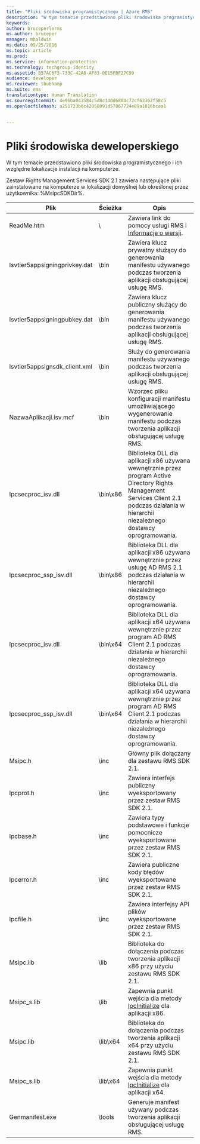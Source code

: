 ```yaml
---
title: "Pliki środowiska programistycznego | Azure RMS"
description: "W tym temacie przedstawiono pliki środowiska programistycznego i ich względne lokalizacje instalacji na komputerze."
keywords: 
author: bruceperlerms
ms.author: bruceper
manager: mbaldwin
ms.date: 09/25/2016
ms.topic: article
ms.prod: 
ms.service: information-protection
ms.technology: techgroup-identity
ms.assetid: B57AC6F3-733C-42A8-AF83-0E15FBF27C99
audience: developer
ms.reviewer: shubhamp
ms.suite: ems
translationtype: Human Translation
ms.sourcegitcommit: 4e96ba043584c5d8c140d6804c72cf63362f58c5
ms.openlocfilehash: a251723b6c42058091d57067724e89a1816bcaa1


---
```


# <a name="development-environment-files"></a>Pliki środowiska deweloperskiego

W tym temacie przedstawiono pliki środowiska programistycznego i ich względne lokalizacje instalacji na komputerze.

Zestaw Rights Management Services SDK 2.1 zawiera następujące pliki zainstalowane na komputerze w lokalizacji domyślnej lub określonej przez użytkownika: %MsipcSDKDir%.

|Plik|Ścieżka|Opis|
|----|----|-----------|
|ReadMe.htm| \ | Zawiera link do pomocy usługi RMS i [Informacje o wersji](release-notes-rtm.md).|
|Isvtier5appsigningprivkey.dat|\bin|Zawiera klucz prywatny służący do generowania manifestu używanego podczas tworzenia aplikacji obsługującej usługę RMS.|
|Isvtier5appsigningpubkey.dat|\bin|Zawiera klucz publiczny służący do generowania manifestu używanego podczas tworzenia aplikacji obsługującej usługę RMS.|
|Isvtier5appsignsdk_client.xml|\bin|Służy do generowania manifestu używanego podczas tworzenia aplikacji obsługującej usługę RMS.|
|NazwaAplikacji.isv.mcf|\bin|Wzorzec pliku konfiguracji manifestu umożliwiającego wygenerowanie manifestu podczas tworzenia aplikacji obsługującej usługę RMS.|
|Ipcsecproc_isv.dll|\bin\x86|Biblioteka DLL dla aplikacji x86 używana wewnętrznie przez program Active Directory Rights Management Services Client 2.1 podczas działania w hierarchii niezależnego dostawcy oprogramowania.|
|Ipcsecproc_ssp_isv.dll|\bin\x86|Biblioteka DLL dla aplikacji x86 używana wewnętrznie przez usługę AD RMS 2.1 podczas działania w hierarchii niezależnego dostawcy oprogramowania.|
|Ipcsecproc_isv.dll|\bin\x64|Biblioteka DLL dla aplikacji x64 używana wewnętrznie przez program AD RMS Client 2.1 podczas działania w hierarchii niezależnego dostawcy oprogramowania.|
|Ipcsecproc_ssp_isv.dll|\bin\x64|Biblioteka DLL dla aplikacji x64 używana wewnętrznie przez program AD RMS Client 2.1 podczas działania w hierarchii niezależnego dostawcy oprogramowania.|
|Msipc.h|\inc|Główny plik dołączany dla zestawu RMS SDK 2.1.|
|Ipcprot.h|\inc|Zawiera interfejs publiczny wyeksportowany przez zestaw RMS SDK 2.1.|
|Ipcbase.h|\inc|Zawiera typy podstawowe i funkcje pomocnicze wyeksportowane przez zestaw RMS SDK 2.1.|
|Ipcerror.h|\inc|Zawiera publiczne kody błędów wyeksportowane przez zestaw RMS SDK 2.1.|
|Ipcfile.h|\inc|Zawiera interfejsy API plików wyeksportowane przez zestaw RMS SDK 2.1.|
|Msipc.lib|\lib|Biblioteka do dołączenia podczas tworzenia aplikacji x86 przy użyciu zestawu RMS SDK 2.1.|
|Msipc_s.lib|\lib|Zapewnia punkt wejścia dla metody [IpcInitialize](https://msdn.microsoft.com/library/jj127295.aspx) dla aplikacji x86.|
|Msipc.lib|\lib\x64|Biblioteka do dołączenia podczas tworzenia aplikacji x64 przy użyciu zestawu RMS SDK 2.1.|
|Msipc_s.lib|\lib\x64|Zapewnia punkt wejścia dla metody [IpcInitialize](https://msdn.microsoft.com/library/jj127295.aspx) dla aplikacji x64.|
|Genmanifest.exe|\tools|Generuje manifest używany podczas tworzenia aplikacji obsługującej usługę RMS.|
 

 

 



<!--HONumber=Oct16_HO3-->


